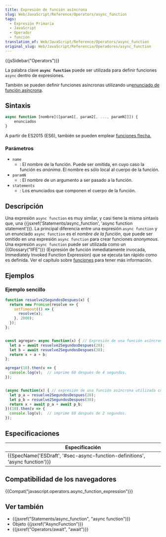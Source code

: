 ```yaml
---
title: Expresión de función asíncrona
slug: Web/JavaScript/Reference/Operators/async_function
tags:
  - Expresión Primaria
  - JavaScript
  - Operador
  - función
translation_of: Web/JavaScript/Reference/Operators/async_function
original_slug: Web/JavaScript/Referencia/Operadores/async_function
---
```

{{jsSidebar("Operators")}}

La palabra clave **`async function`** puede ser utilizada para definir funciones `async` dentro de expresiones.

También se pueden definir funciones asíncronas utilizando un[enunciado de función asíncrona](/es/docs/Web/JavaScript/Reference/Statements/async_function).

## Sintaxis

```js
async function [nombre]([param1[, param2[, ..., paramN]]]) {
    enunciados
}
```

A partir de ES2015 (ES6), también se pueden emplear [funciones flecha.](/es/docs/Web/JavaScript/Reference/Functions/Arrow_functions)

### Parámetros

- `name`
  - : El nombre de la función. Puede ser omitida, en cuyo caso la función es _anónima_. El nombre es sólo local al cuerpo de la función.
- `paramN`
  - : El nombre de un argumento a ser pasado a la función.
- `statements`
  - : Los enunciados que componen el cuerpo de la función.

## Descripción

Una expresión `async function` es muy similar, y casi tiene la misma sintaxis que, una {{jsxref('Statements/async_function', 'async function statement')}}. La principal diferencia entre una expresión `async function` y un enunciado `async function` es el _nombre de la función_, que puede ser omitido en una expresión `async function` para crear funciones _anonymous_. Una expresión `async function` puede ser utilizada como un {{Glossary("IIFE")}} (Expresión de función inmediatamente invocada, Immediately Invoked Function Expression) que se ejecuta tan rápido como es definida. Ver el capítulo sobre [funciones](/es/docs/Web/JavaScript/Reference/Functions) para tener más información.

## Ejemplos

### Ejemplo sencillo

```js
function resuelve2SegundosDespues(x) {
  return new Promise(resolve => {
    setTimeout(() => {
      resolve(x);
    }, 2000);
  });
};


const agregar= async function(x) { // Expresión de una función asíncrona asignada a una variable
  let a = await resuelve2SegundosDespues(20);
  let b = await resuelve2SegundosDespues(30);
  return x + a + b;
};

agregar(10).then(v => {
  console.log(v);  // imprime 60 después de 4 segundos.
});


(async function(x) { // expresión de una función asíncrona utilizada como una IIFE
  let p_a = resuelve2SegundosDespues(20);
  let p_b = resuelve2SegundosDespues(30);
  return x + await p_a + await p_b;
})(10).then(v => {
  console.log(v);  // imprime 60 después de 2 segundos.
});
```

## Especificaciones

| Especificación                                                                                       |
| ---------------------------------------------------------------------------------------------------- |
| {{SpecName('ESDraft', '#sec-async-function-definitions', 'async function')}} |

## Compatibilidad de los navegadores

{{Compat("javascript.operators.async_function_expression")}}

## Ver también

- {{jsxref("Statements/async_function", "async function")}}
- Objeto {{jsxref("AsyncFunction")}}
- {{jsxref("Operators/await", "await")}}
